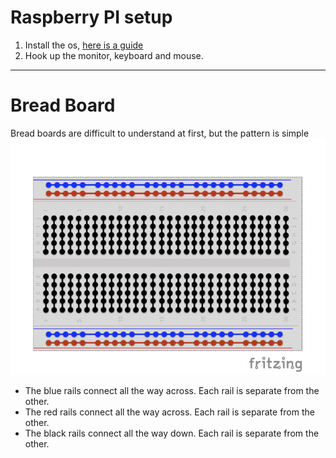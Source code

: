# Raspberry PI setup
1. Install the os, [here is a guide](https://thepi.io/how-to-install-raspbian-on-the-raspberry-pi/)
2. Hook up the monitor, keyboard and mouse.

---
# Bread Board
Bread boards are difficult to understand at first, but the pattern is simple
![Bread board connections](images/Breadboard_Anno.jpeg)
 - The blue rails connect all the way across.  Each rail is separate from the other.
 - The red rails connect all the way across.  Each rail is separate from the other.
 - The black rails connect all the way down.  Each rail is separate from the other.
 
